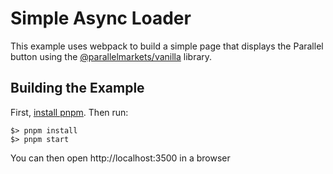 # Simple Async Loader
This example uses webpack to build a simple page that displays the Parallel button using the [@parallelmarkets/vanilla](https://www.npmjs.com/package/@parallelmarkets/vanilla) library.

## Building the Example
First, [install pnpm](https://pnpm.io/installation).  Then run:

```shell
$> pnpm install
$> pnpm start
```

You can then open http://localhost:3500 in a browser
